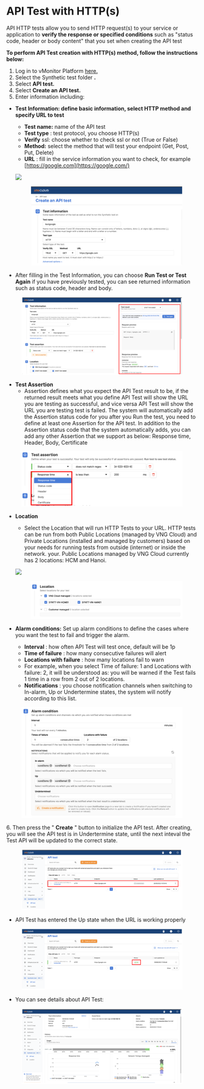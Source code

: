 # API Test with HTTP(s)

API HTTP tests allow you to send HTTP request(s) to your service or application to **verify the response or specified conditions** such as "status code, header or body content" that you set when creating the API test

**To perform API Test creation with HTTP(s) method, follow the instructions below:**

1. Log in to vMonitor Platform [here.](https://hcm-3.console.vngcloud.vn/vmonitor)
2. Select the Synthetic test folder **.**
3. Select **API test.**
4. Select **Create an API test.**
5. Enter information including:

*   **Test Information: define basic information, select HTTP method and specify URL to test**

    * **Test name:** name of the API test
    * **Test type** : test protocol, you choose HTTP(s)
    * **Verify** ssl: choose whether to check ssl or not (True or False)
    * **Method:** select the method that will test your endpoint (Get, Post, Put, Delete)
    * **URL** : fill in the service information you want to check, for example [https://google.com](https://google.com/)

    ![](https://docs.vngcloud.vn/\~gitbook/image?url=https%3A%2F%2Fdocs-admin.vngcloud.vn%2Fdownload%2Fattachments%2F59803715%2Fimage2022-8-29\_16-20-38.png%3Fversion%3D1%26modificationDate%3D1686544451000%26api%3Dv2\&width=768\&dpr=4\&quality=100\&sign=c3ead0cc\&sv=1)

    <figure><img src="../../../../.gitbook/assets/image (8) (1) (1) (1) (1).png" alt=""><figcaption></figcaption></figure>
* After filling in the Test Information, you can choose **Run Test or Test Again** if you have previously tested, you can see returned information such as status code, header and body.

<figure><img src="../../../../.gitbook/assets/image (1) (1) (1) (1) (1) (1) (1) (1) (1).png" alt=""><figcaption></figcaption></figure>

* **Test Assertion**
  * Assertion defines what you expect the API Test result to be, if the returned result meets what you define API Test will show the URL you are testing as successful, and vice versa API Test will show the URL you are testing test is failed. The system will automatically add the Assertion status code for you after you Run the test, you need to define at least one Assertion for the API test. In addition to the Assertion status code that the system automatically adds, you can add any other Assertion that we support as below: Response time, Header, Body, Certificate

<figure><img src="../../../../.gitbook/assets/image (2) (1) (1) (1) (1) (1) (1).png" alt=""><figcaption></figcaption></figure>

*   **Location**

    * Select the Location that will run HTTP Tests to your URL. HTTP tests can be run from both Public Locations (managed by VNG Cloud) and Private Locations (installed and managed by customers) based on your needs for running tests from outside (internet) or inside the network. your. Public Locations managed by VNG Cloud currently has 2 locations: HCM and Hanoi.

    ![](https://docs.vngcloud.vn/\~gitbook/image?url=https%3A%2F%2Fdocs-admin.vngcloud.vn%2Fdownload%2Fattachments%2F59803715%2Fimage2022-8-29\_16-42-28.png%3Fversion%3D1%26modificationDate%3D1686544452000%26api%3Dv2\&width=768\&dpr=4\&quality=100\&sign=4b6253a4\&sv=1)

    <figure><img src="../../../../.gitbook/assets/image (3) (1) (1) (1) (1) (1) (1).png" alt=""><figcaption></figcaption></figure>
* **Alarm conditions:** Set up alarm conditions to define the cases where you want the test to fail and trigger the alarm.
  * **Interval** : how often API Test will test once, default will be 1p
  * **Time of failure** : how many consecutive failures will alert
  * **Locations with failure** : how many locations fail to warn
  * For example, when you select Time of failure: 1 and Locations with failure: 2, it will be understood as: you will be warned if the Test fails 1 time in a row from 2 out of 2 locations.
  * **Notifications** : you choose notification channels when switching to In-alarm, Up or Undertermine states, the system will notify according to this list.

<figure><img src="../../../../.gitbook/assets/image (4) (1) (1) (1) (1) (1) (1).png" alt=""><figcaption></figcaption></figure>

6\. Then press the " **Create** " button to initialize the API test. After creating, you will see the API test is in Undertermine state, until the next inteval the Test API will be updated to the correct state.

<figure><img src="../../../../.gitbook/assets/image (5) (1) (1) (1) (1) (1).png" alt=""><figcaption></figcaption></figure>

* API Test has entered the Up state when the URL is working properly

<figure><img src="../../../../.gitbook/assets/image (6) (1) (1) (1) (1) (1).png" alt=""><figcaption></figcaption></figure>

* You can see details about API Test:

<figure><img src="../../../../.gitbook/assets/image (7) (1) (1) (1) (1) (1).png" alt=""><figcaption></figcaption></figure>
